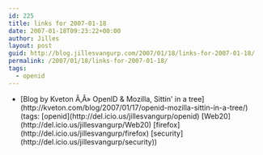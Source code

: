 ```yaml
---
id: 225
title: links for 2007-01-18
date: 2007-01-18T09:23:22+00:00
author: Jilles
layout: post
guid: http://blog.jillesvangurp.com/2007/01/18/links-for-2007-01-18/
permalink: /2007/01/18/links-for-2007-01-18/
tags:
  - openid
---
```

<ul class="delicious">
	<li>
		<div class="delicious-link">[Blog by Kveton Ã‚Â» OpenID & Mozilla, Sittin' in a tree](http://kveton.com/blog/2007/01/17/openid-mozilla-sittin-in-a-tree/)</div>
		<div class="delicious-tags">(tags: [openid](http://del.icio.us/jillesvangurp/openid) [Web20](http://del.icio.us/jillesvangurp/Web20) [firefox](http://del.icio.us/jillesvangurp/firefox) [security](http://del.icio.us/jillesvangurp/security))</div>
	</li>
</ul>
